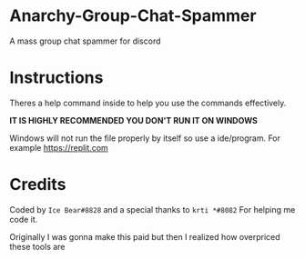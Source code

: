 # Anarchy-Group-Chat-Spammer
A mass group chat spammer for discord
# Instructions
Theres a help command inside to help you use the commands effectively.

**IT IS HIGHLY RECOMMENDED YOU DON'T RUN IT ON WINDOWS**

Windows will not run the file properly by itself so use a ide/program. For example https://replit.com
# Credits
Coded by `Ice Bear#8828` and a special thanks to `krti *#8082`
For helping me code it.

Originally I was gonna make this paid but then I realized how overpriced these tools are

